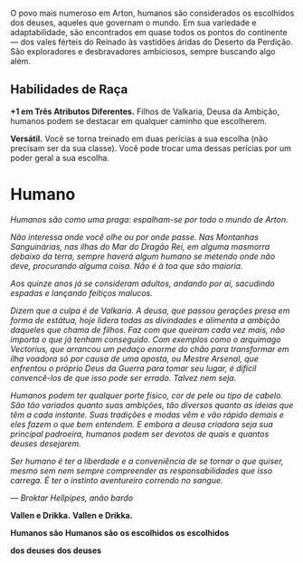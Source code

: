
O povo mais numeroso em Arton, humanos
são considerados os escolhidos dos deuses, aqueles que governam o mundo. Em sua variedade e
adaptabilidade, são encontrados em quase todos os
pontos do continente — dos vales férteis do Reinado
às vastidões áridas do Deserto da Perdição. São
exploradores e desbravadores ambiciosos, sempre
buscando algo além.
## Habilidades de Raça

**+1 em Três Atributos Diferentes.** Filhos
de Valkaria, Deusa da Ambição, humanos podem se
destacar em qualquer caminho que escolherem.

**Versátil.** Você se torna treinado em duas perícias a sua escolha (não precisam ser da sua classe).
Você pode trocar uma dessas perícias por um poder
geral a sua escolha.

# Humano

_Humanos são como uma praga: espalham-se por todo_
_o mundo de Arton._

_Não interessa onde você olhe ou por onde passe. Nas_
_Montanhas Sanguinárias, nas ilhas do Mar do Dragão_
_Rei, em alguma masmorra debaixo da terra, sempre haverá_
_algum humano se metendo onde não deve, procurando_
_alguma coisa. Não é à toa que são maioria._

_Aos quinze anos já se consideram adultos, andando por_
_aí, sacudindo espadas e lançando feitiços malucos._

_Dizem que a culpa é de Valkaria. A deusa, que passou_
_gerações presa em forma de estátua, hoje lidera todas as divindades e alimenta a ambição daqueles que chama de filhos._
_Faz com que queiram cada vez mais, não importa o que já tenham conseguido. Com exemplos como o_
_arquimago Vectorius, que arrancou um_
_pedaço enorme do chão para transformar em ilha voadora só por causa de_
_uma aposta, ou Mestre Arsenal, que_
_enfrentou o próprio Deus da Guerra para tomar seu lugar, é difícil convencê-los de que_
_isso pode ser errado._
_Talvez nem seja._

_Humanos_
_podem ter qualquer porte físico, cor_
_de pele ou tipo de cabelo. São tão variados quanto suas ambições, tão diversos quanto as ideias que têm_
_a cada instante. Suas tradições e modas vêm e vão_
_rápido demais e eles fazem o que bem entendem._
_E embora a deusa criadora seja sua principal_
_padroeira, humanos_
_podem ser devotos de_
_quais e quantos deuses_
_desejarem._

_Ser humano é ter a liberdade e a conveniência de se_
_tornar o que quiser, mesmo_
_sem nem sempre compreender as responsabilidades que_
_isso carrega. É ter o instinto_
_aventureiro correndo no sangue._

_— Broktar_
_Hellpipes, anão bardo_

**Vallen e Drikka.** **Vallen e Drikka.**

**Humanos são** **Humanos são**
**os escolhidos** **os escolhidos**

**dos deuses** **dos deuses**
